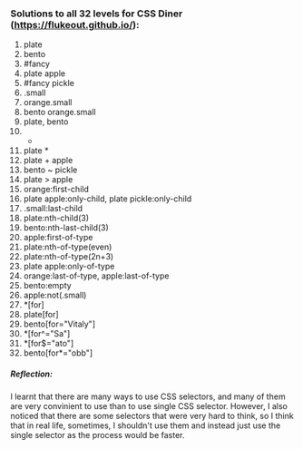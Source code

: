 
### Solutions to all 32 levels for CSS Diner (https://flukeout.github.io/):

01. plate
02. bento
03. #fancy
04. plate apple
05. #fancy pickle
06. .small
07. orange.small
08. bento orange.small
09. plate, bento
10. *
11. plate *
12. plate + apple
13. bento ~ pickle
14. plate > apple
15. orange:first-child
16. plate apple:only-child, plate pickle:only-child
17. .small:last-child
18. plate:nth-child(3)
19. bento:nth-last-child(3)
20. apple:first-of-type
21. plate:nth-of-type(even)
22. plate:nth-of-type(2n+3)
23. plate apple:only-of-type
24. orange:last-of-type, apple:last-of-type
25. bento:empty
26. apple:not(.small)
27. *[for]
28. plate[for]
29. bento[for="Vitaly"]
30. *[for^="Sa"]
31. *[for$="ato"]
32. bento[for*="obb"]

##### Reflection:
I learnt that there are many ways to use CSS selectors, and many of them are very convinient to use than to use single CSS selector. However, I also noticed that there are some selectors that were very hard to think, so I think that in real life, sometimes, I shouldn't use them and instead just use the single selector as the process would be faster.
